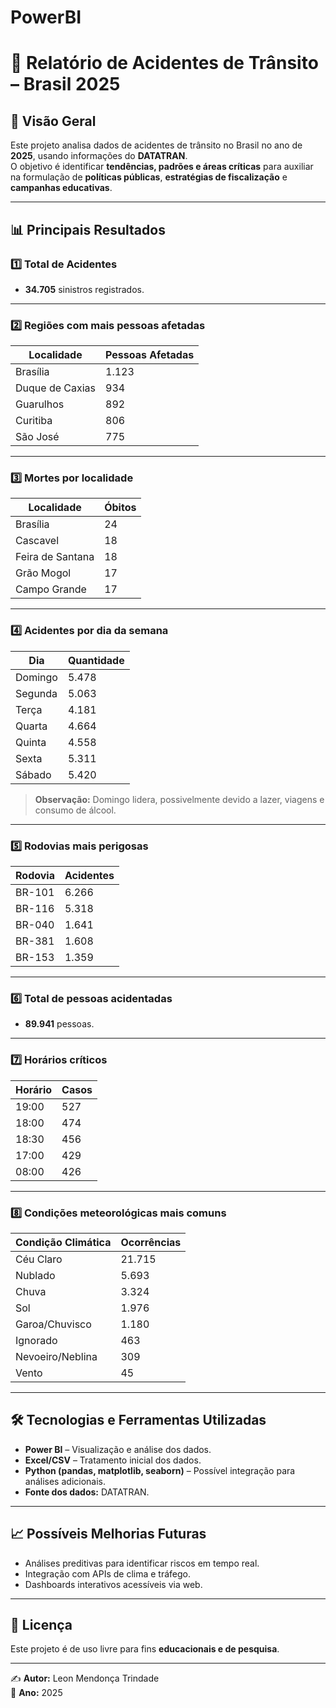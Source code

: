 # PowerBI

# 🚗 Relatório de Acidentes de Trânsito – Brasil 2025

## 📌 Visão Geral
Este projeto analisa dados de acidentes de trânsito no Brasil no ano de **2025**, usando informações do **DATATRAN**.  
O objetivo é identificar **tendências, padrões e áreas críticas** para auxiliar na formulação de **políticas públicas**, **estratégias de fiscalização** e **campanhas educativas**.

---

## 📊 Principais Resultados

### 1️⃣ Total de Acidentes
- **34.705** sinistros registrados.

---

### 2️⃣ Regiões com mais pessoas afetadas
| Localidade         | Pessoas Afetadas |
|-------------------|------------------|
| Brasília          | 1.123            |
| Duque de Caxias   | 934              |
| Guarulhos         | 892              |
| Curitiba          | 806              |
| São José          | 775              |

---

### 3️⃣ Mortes por localidade
| Localidade       | Óbitos |
|-----------------|--------|
| Brasília        | 24     |
| Cascavel        | 18     |
| Feira de Santana| 18     |
| Grão Mogol      | 17     |
| Campo Grande    | 17     |

---

### 4️⃣ Acidentes por dia da semana
| Dia        | Quantidade |
|-----------|------------|
| Domingo   | 5.478      |
| Segunda   | 5.063      |
| Terça     | 4.181      |
| Quarta    | 4.664      |
| Quinta    | 4.558      |
| Sexta     | 5.311      |
| Sábado    | 5.420      |

> **Observação:** Domingo lidera, possivelmente devido a lazer, viagens e consumo de álcool.

---

### 5️⃣ Rodovias mais perigosas
| Rodovia  | Acidentes |
|----------|-----------|
| BR-101   | 6.266     |
| BR-116   | 5.318     |
| BR-040   | 1.641     |
| BR-381   | 1.608     |
| BR-153   | 1.359     |

---

### 6️⃣ Total de pessoas acidentadas
- **89.941** pessoas.

---

### 7️⃣ Horários críticos
| Horário | Casos |
|---------|-------|
| 19:00   | 527   |
| 18:00   | 474   |
| 18:30   | 456   |
| 17:00   | 429   |
| 08:00   | 426   |

---

### 8️⃣ Condições meteorológicas mais comuns
| Condição Climática      | Ocorrências |
|------------------------|-------------|
| Céu Claro              | 21.715      |
| Nublado                | 5.693       |
| Chuva                  | 3.324       |
| Sol                    | 1.976       |
| Garoa/Chuvisco         | 1.180       |
| Ignorado               | 463         |
| Nevoeiro/Neblina       | 309         |
| Vento                  | 45          |

---

## 🛠️ Tecnologias e Ferramentas Utilizadas
- **Power BI** – Visualização e análise dos dados.
- **Excel/CSV** – Tratamento inicial dos dados.
- **Python (pandas, matplotlib, seaborn)** – Possível integração para análises adicionais.
- **Fonte dos dados:** DATATRAN.

---

## 📈 Possíveis Melhorias Futuras
- Análises preditivas para identificar riscos em tempo real.
- Integração com APIs de clima e tráfego.
- Dashboards interativos acessíveis via web.

---

## 📜 Licença
Este projeto é de uso livre para fins **educacionais e de pesquisa**.

---

✍ **Autor:** Leon Mendonça Trindade  
📅 **Ano:** 2025
